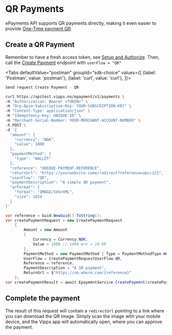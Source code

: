 <!-- START_METADATA
---
title: QR Payments
hide_table_of_contents: true
pagination_next: null
pagination_prev: APIs/epayment-api/quick-start
sidebar_position: 50
---

import Tabs from '@theme/Tabs';
import TabItem from '@theme/TabItem';

END_METADATA -->

# QR Payments

ePayments API supports QR payments directly, making it even easier to provide
[One-Time payment QR](https://vippsas.github.io/vipps-developer-docs/docs/vipps-solutions/qr-code-print).


## Create a QR Payment
Remember to have a fresh access token, see
[Setup and Authorize](../quick-start.md#step-1---setup).
Then, call the [Create Payment][create-payment-endpoint] endpoint with `userFlow = "QR"`

<Tabs
defaultValue="postman"
groupId="sdk-choice"
values={[
{label: 'Postman', value: 'postman'},
{label: 'curl', value: 'curl'},
]}>
<TabItem value="postman">

```bash
Send request Create Payment - QR
```

</TabItem>
<TabItem value="curl">

```bash
curl https://apitest.vipps.no/epayment/v1/payments \
-H "Authorization: Bearer <TOKEN>" \
-H "Ocp-Apim-Subscription-Key: YOUR-SUBSCRIPTION-KEY" \
-H "Content-Type: application/json" \
-H "Idempotency-Key: UNIQUE-ID" \
-H "Merchant-Serial-Number: YOUR-MERCHANT-ACCOUNT-NUMBER" \
-X POST \
-d '{
  "amount": {
    "currency": "NOK",
    "value": 1000
  },
  "paymentMethod": {
    "type": "WALLET"
  },
  "reference": "UNIQUE-PAYMENT-REFERENCE",
  "returnUrl": "https://yourwebsite.come/redirect?reference=abcc123",
  "userFlow": "QR",
  "paymentDescription": "A simple QR payment",
  "qrFormat": {
    "format": "IMAGE/SVG+XML",
    "size": 1024
  }
}'
```

</TabItem>
<TabItem value="csharp">

```csharp
var reference = Guid.NewGuid().ToString();
var createPaymentRequest = new CreatePaymentRequest
    {
        Amount = new Amount
        {
            Currency = Currency.NOK,
            Value = 1000 // 1000 øre = 10 KR
        },
        PaymentMethod = new PaymentMethod { Type = PaymentMethodType.WALLET },
        UserFlow = CreatePaymentRequestUserFlow.QR,
        Reference = reference,
        PaymentDescription = "A QR payment",
        ReturnUrl = $"https://no.where.com/{reference}"
    };
var createPaymentResult = await EpaymentService.CreatePayment(createPaymentRequest);
```

</TabItem>
</Tabs>


## Complete the payment

The result of this request will contain a `redirectUrl` pointing to a link where you can download the QR image.
Simply scan the image with your mobile device, and the Vipps app will automatically open, where you can approve the payment.

[create-payment-endpoint]: https://vippsas.github.io/vipps-developer-docs/api/epayment#tag/CreatePayments/operation/createPayment
